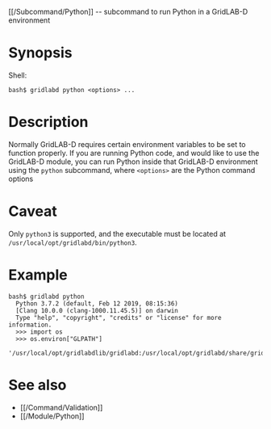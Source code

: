 [[/Subcommand/Python]] -- subcommand to run Python in a GridLAB-D environment

# Synopsis

Shell:

~~~
bash$ gridlabd python <options> ...
~~~

# Description

Normally GridLAB-D requires certain environment variables to be set to function properly.  If you are running Python code, and would like to use the GridLAB-D module, you can run Python inside that GridLAB-D environment using the `python` subcommand, where `<options>` are the Python command options

# Caveat

Only `python3` is supported, and the executable must be located at `/usr/local/opt/gridlabd/bin/python3`.

# Example

~~~
bash$ gridlabd python
  Python 3.7.2 (default, Feb 12 2019, 08:15:36) 
  [Clang 10.0.0 (clang-1000.11.45.5)] on darwin
  Type "help", "copyright", "credits" or "license" for more information.
  >>> import os
  >>> os.environ["GLPATH"]
  '/usr/local/opt/gridlabdlib/gridlabd:/usr/local/opt/gridlabd/share/gridlabd'
~~~

# See also

* [[/Command/Validation]]
* [[/Module/Python]]
